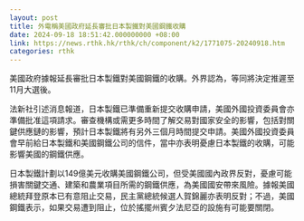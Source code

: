 ```yaml
---
layout: post
title: 外電稱美國政府延長審批日本製鐵對美國鋼鐵收購
date: 2024-09-18 18:51:42.000000000 +08:00
link: https://news.rthk.hk/rthk/ch/component/k2/1771075-20240918.htm
categories: rthk
---
```


美國政府據報延長審批日本製鐵對美國鋼鐵的收購。外界認為，等同將決定推遲至11月大選後。

法新社引述消息報道，日本製鐵已準備重新提交收購申請，美國外國投資委員會亦準備批准這項請求。審查機構或需更多時間了解交易對國家安全的影響，包括對關鍵供應鏈的影響，預計日本製鐵將有另外三個月時間提交申請。美國外國投資委員會早前給日本製鐵和美國鋼鐵公司的信件，當中亦表明憂慮日本製鐵的收購，可能影響美國的鋼鐵供應。

日本製鐵計劃以149億美元收購美國鋼鐵公司，但受美國國內政界反對，憂慮可能損害關鍵交通、建築和農業項目所需的鋼鐵供應，為美國國安帶來風險。據報美國總統拜登原本已有意阻止交易，民主黨總統候選人賀錦麗亦表明反對；不過，美國鋼鐵表示，如果交易遭到阻止，位於搖擺州賓夕法尼亞的設施有可能要關閉。
